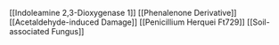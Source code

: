 [[Indoleamine 2,3-Dioxygenase 1]]
[[Phenalenone Derivative]]
[[Acetaldehyde-induced Damage]]
[[Penicillium Herquei Ft729]]
[[Soil-associated Fungus]]
